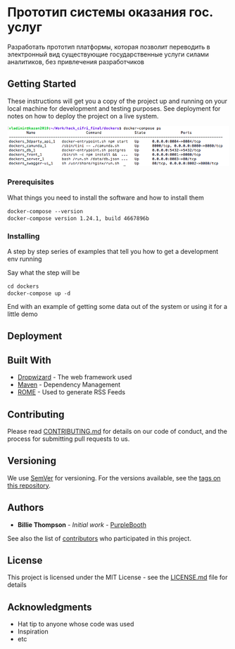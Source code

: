 # Прототип системы оказания гос. услуг

Разработать прототип платформы, которая позволит переводить в электронный вид существующие государственные услуги силами аналитиков, без привлечения разработчиков

## Getting Started

These instructions will get you a copy of the project up and running on your local machine for development and testing purposes. See deployment for notes on how to deploy the project on a live system.

![](doc/infra.png?raw=true)

### Prerequisites

What things you need to install the software and how to install them

```
docker-compose --version
docker-compose version 1.24.1, build 4667896b
```

### Installing

A step by step series of examples that tell you how to get a development env running

Say what the step will be

```
cd dockers
docker-compose up -d
```

End with an example of getting some data out of the system or using it for a little demo

## Deployment



## Built With

* [Dropwizard](http://www.dropwizard.io/1.0.2/docs/) - The web framework used
* [Maven](https://maven.apache.org/) - Dependency Management
* [ROME](https://rometools.github.io/rome/) - Used to generate RSS Feeds

## Contributing

Please read [CONTRIBUTING.md](https://gist.github.com/PurpleBooth/b24679402957c63ec426) for details on our code of conduct, and the process for submitting pull requests to us.

## Versioning

We use [SemVer](http://semver.org/) for versioning. For the versions available, see the [tags on this repository](https://github.com/your/project/tags). 

## Authors

* **Billie Thompson** - *Initial work* - [PurpleBooth](https://github.com/PurpleBooth)

See also the list of [contributors](https://github.com/your/project/contributors) who participated in this project.

## License

This project is licensed under the MIT License - see the [LICENSE.md](LICENSE.md) file for details

## Acknowledgments

* Hat tip to anyone whose code was used
* Inspiration
* etc
